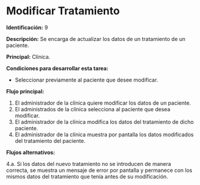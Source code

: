 # Modificar Tratamiento

**Identificación:** 9

**Descripción:** Se encarga de actualizar los datos de un tratamiento de un paciente.

**Principal:** Clínica.

**Condiciones para desarrollar esta tarea:**

* Seleccionar previamente al paciente que desee modificar.

**Flujo principal:**

1. El administrador de la clínica quiere modificar los datos de un paciente.
2. El administrados de la clínica selecciona al paciente que desea modificar.
3. El administrador de la clínica modifica los datos del tratamiento de dicho paciente.
4. El administrador de la clínica muestra por pantalla los datos modificados del tratamiento del paciente.

**Flujos alternativos:**

4.a. Si los datos del nuevo tratamiento no se introducen de manera correcta, se muestra un mensaje de error por pantalla y permanece con los mismos datos del tratamiento que tenía antes de su modificación.
